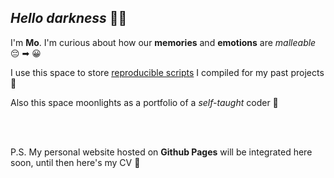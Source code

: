 ## ***Hello darkness*** 👋👻

I'm **Mo**. I'm curious about how our **memories** and **emotions** are *malleable* 😔 ➡ 😀

I use this space to store <ins>reproducible scripts</ins> I compiled for my past projects 🔭

Also this space moonlights as a portfolio of a *self-taught* coder 🤖

<br/>
<br/>


P.S. My personal website hosted on **Github Pages** will be integrated here soon, until then here's my CV 🐣


<!--
**movivi/movivi** is a ✨ _special_ ✨ repository because its `README.md` (this file) appears on your GitHub profile.

Here are some ideas to get you started:

- 🔭 I’m currently working on ...
- 🌱 I’m currently learning ...
- 👯 I’m looking to collaborate on ...
- 🤔 I’m looking for help with ...
- 💬 Ask me about ...
- 📫 How to reach me: ...
- 😄 Pronouns: ...
- ⚡ Fun fact: ...
-->

